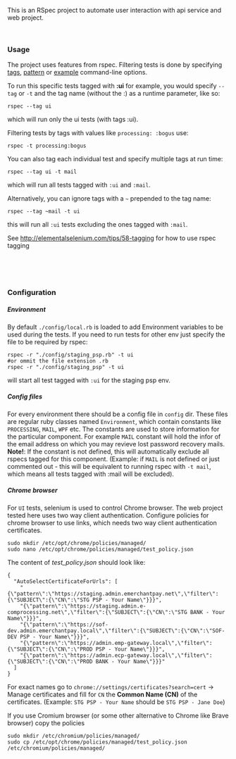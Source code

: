 This is an RSpec project to automate user interaction with api service and web project. 

</br>

### Usage 

The project uses features from rspec. Filtering tests is done by specifying [tags](https://relishapp.com/rspec/rspec-core/v/3-3/docs/command-line/tag-option), [pattern](https://relishapp.com/rspec/rspec-core/v/3-3/docs/command-line/pattern-option) or [example](https://relishapp.com/rspec/rspec-core/v/3-3/docs/command-line/example-option) command-line options.

To run this specific tests tagged with **:ui** for example, you would specify `--tag` or `-t` and the tag name (without the :) as a runtime parameter, like so:

```
rspec --tag ui
```
which will run only the ui tests (with tags :ui).

Filtering tests by tags with values like `processing: :bogus` use:
```
rspec -t processing:bogus
```

You can also tag each individual test and specify multiple tags at run time:
```
rspec --tag ui -t mail
```
which will run all tests tagged with `:ui` and `:mail`.

Alternatively, you can ignore tags with a `~` prepended to the tag name:
```
rspec --tag ~mail -t ui
```
this will run all `:ui` tests excluding the ones tagged with `:mail`.

See http://elementalselenium.com/tips/58-tagging for how to use rspec tagging


</br>
</br>
</br>

### Configuration
##### Environment 

By default `./config/local.rb` is loaded to add Environment variables to be used during the tests.
If you need to run tests for other env just specify the file to be required by rspec:
```
rspec -r "./config/staging_psp.rb" -t ui
#or ommit the file extension .rb
rspec -r "./config/staging_psp" -t ui
```
will start all test tagged with `:ui` for the staging psp env.

##### Config files

For every environment there should be a config file in `config` dir.
These files are regular ruby classes named `Environment`, which contain constants like `PROCESSING`, `MAIL`, `WPF` etc.
The constants are used to store information for the particular component. For example `MAIL` constant will hold the infor of the email address on which you may revieve lost password recovery mails.
**Note!**: If the constant is not defined, this will automatically exclude all rspecs tagged for this component. (Example: if `MAIL` is not defined or just commented out - this will be equivalent to running rspec with `-t mail`, which means all tests tagged with :mail will be excluded).



##### Chrome browser
For `UI` tests, selenium is used to control Chrome browser. The web project tested here uses two way client authentication. 
Configure policies for chrome browser to use links, which needs two way client authentication certificates.

```
sudo mkdir /etc/opt/chrome/policies/managed/
sudo nano /etc/opt/chrome/policies/managed/test_policy.json
```
The content of _test_policy.json_ should look like:
```
{
  "AutoSelectCertificateForUrls": [
    "{\"pattern\":\"https://staging.admin.emerchantpay.net\",\"filter\":{\"SUBJECT\":{\"CN\":\"STG PSP - Your Name\"}}}",
    "{\"pattern\":\"https://staging.admin.e-comprocessing.net\",\"filter\":{\"SUBJECT\":{\"CN\":\"STG BANK - Your Name\"}}}",
    "{\"pattern\":\"https://sof-dev.admin.emerchantpay.local\",\"filter\":{\"SUBJECT\":{\"CN\":\"SOF-DEV PSP - Your Name\"}}}",
    "{\"pattern\":\"https://admin.emp-gateway.local\",\"filter\":{\"SUBJECT\":{\"CN\":\"PROD PSP - Your Name\"}}}",
    "{\"pattern\":\"https://admin.ecp-gateway.local\",\"filter\":{\"SUBJECT\":{\"CN\":\"PROD BANK - Your Name\"}}}"
  ]
}
``` 
For exact names go to `chrome://settings/certificates?search=cert` -> Manage certificates and fill for `CN` the **Common Name (CN)** of the certificates. (Example: `STG PSP - Your Name` should be `STG PSP - Jane Doe`)

If you use Cromium browser (or some other alternative to Chrome like Brave browser) copy the policies 

```
sudo mkdir /etc/chromium/policies/managed/
sudo cp /etc/opt/chrome/policies/managed/test_policy.json /etc/chromium/policies/managed/
```
